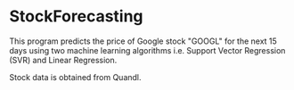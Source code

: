 # StockForecasting

This program predicts the price of Google stock "GOOGL" for the next 15 days using two machine learning algorithms i.e. Support Vector Regression (SVR) and Linear Regression.

Stock data is obtained from Quandl.
